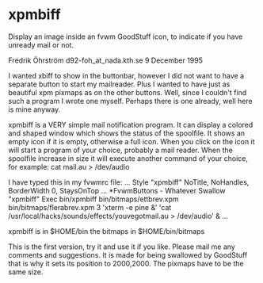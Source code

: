 # xpmbiff
Display an image inside an fvwm GoodStuff icon, to indicate if you have unready mail or not.

Fredrik Öhrström d92-foh_at_nada.kth.se
9 December 1995

I wanted xbiff to show in the buttonbar, however I did not want to have a
separate button to start my mailreader. Plus I wanted to have just as
beautiful xpm pixmaps as on the other buttons. Well, since I couldn't
find such a program I wrote one myself. Perhaps there is one already, well
here is mine anyway.

xpmbiff is a VERY simple mail notification program. It can display
a colored and shaped window which shows the status of the spoolfile.
It shows an empty icon if it is empty, otherwise a full icon.
When you click on the icon it will start a program of your choice,
probably a mail reader. When the spoolfile increase in size it will
execute another command of your choice, for example:
cat mail.au > /dev/audio

I have typed this in my fvwmrc file:
...
Style "xpmbiff" NoTitle, NoHandles, BorderWidth 0, StaysOnTop
...
*FvwmButtons - Whatever Swallow "xpmbiff" Exec bin/xpmbiff
bin/bitmaps/ettbrev.xpm bin/bitmaps/flerabrev.xpm 3 'xterm -e pine &'
'cat /usr/local/hacks/sounds/effects/youvegotmail.au > /dev/audio' &
...

xpmbiff is in $HOME/bin the bitmaps in $HOME/bin/bitmaps

This is the first version, try it and use it if you like. Please mail me
any comments and suggestions. It is made for being swallowed by GoodStuff
that is why it sets its position to 2000,2000. The pixmaps have to be
the same size.
